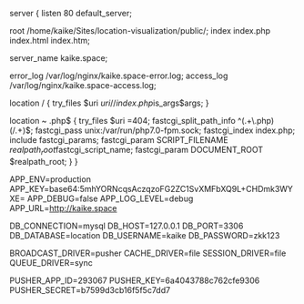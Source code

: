 server {
  listen 80 default_server;

  root /home/kaike/Sites/location-visualization/public/;
  index index.php index.html index.htm;

  server_name kaike.space;

  error_log /var/log/nginx/kaike.space-error.log;
  access_log /var/log/nginx/kaike.space-access.log;

  location / {
    try_files $uri $uri/ /index.php$is_args$args;
  }

  location ~ \.php$ {
    try_files $uri =404;
    fastcgi_split_path_info ^(.+\.php)(/.+)$;
    fastcgi_pass unix:/var/run/php7.0-fpm.sock;
    fastcgi_index index.php;
    include fastcgi_params;
    fastcgi_param SCRIPT_FILENAME $realpath_root$fastcgi_script_name;
    fastcgi_param DOCUMENT_ROOT $realpath_root;
  }
}


APP_ENV=production
APP_KEY=base64:5mhYORNcqsAczqzoFG2ZC1SvXMFbXQ9L+CHDmk3WYXE=
APP_DEBUG=false
APP_LOG_LEVEL=debug
APP_URL=http://kaike.space

DB_CONNECTION=mysql
DB_HOST=127.0.0.1
DB_PORT=3306
DB_DATABASE=location
DB_USERNAME=kaike
DB_PASSWORD=zkk123

BROADCAST_DRIVER=pusher
CACHE_DRIVER=file
SESSION_DRIVER=file
QUEUE_DRIVER=sync

PUSHER_APP_ID=293067
PUSHER_KEY=6a4043788c762cfe9306
PUSHER_SECRET=b7599d3cb16f5f5c7dd7
